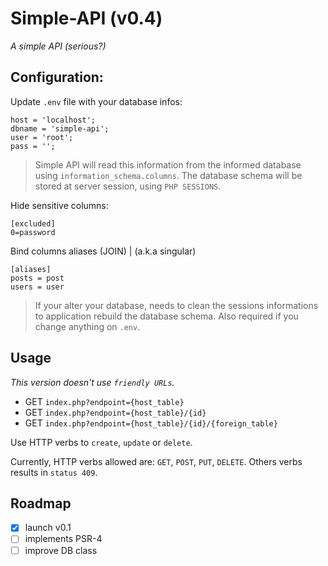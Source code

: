 # Simple-API (v0.4)
_A simple API (serious?)_

## Configuration:

Update `.env` file with your database infos:
```
host = 'localhost';
dbname = 'simple-api';
user = 'root';
pass = '';
```

> Simple API will read this information from the informed database using `information_schema.columns`. The database schema will be stored at server session, using `PHP SESSIONS`.

Hide sensitive columns:
```
[excluded]
0=password
```

Bind columns aliases (JOIN) | (a.k.a singular)
```
[aliases]
posts = post
users = user
```

> If your alter your database, needs to clean the sessions informations to application rebuild the database schema. Also required if you change anything on `.env`.

## Usage

_This version doesn't use `friendly URLs`._

* GET `index.php?endpoint={host_table}`
* GET `index.php?endpoint={host_table}/{id}`
* GET `index.php?endpoint={host_table}/{id}/{foreign_table}`

Use HTTP verbs to `create`, `update` or `delete`.

Currently, HTTP verbs allowed are: `GET`, `POST`, `PUT`, `DELETE`.
Others verbs results in `status 409`.

## Roadmap
- [x] launch v0.1
- [ ] implements PSR-4
- [ ] improve DB class
